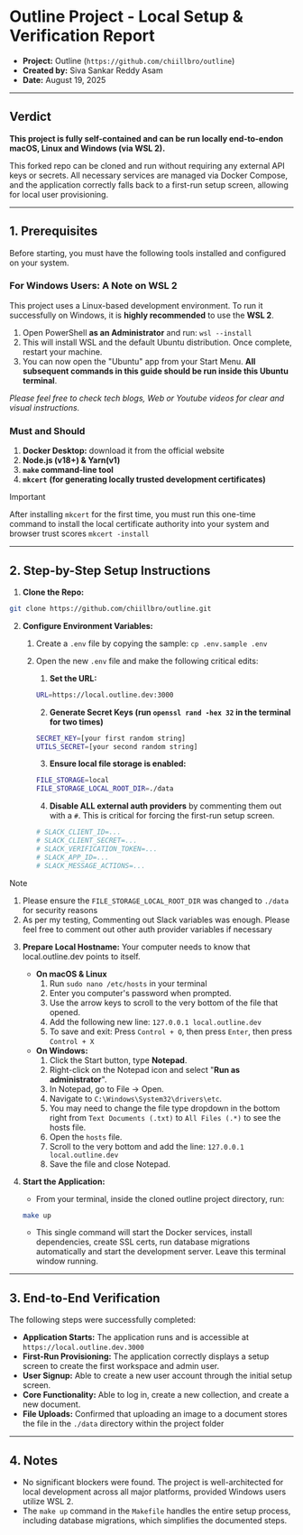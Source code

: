 # Outline Project - Local Setup & Verification Report

- **Project:** Outline (`https://github.com/chiillbro/outline`)
- **Created by:** Siva Sankar Reddy Asam
- **Date:** August 19, 2025

---

## Verdict

**This project is fully self-contained and can be run locally end-to-endon macOS, Linux and Windows (via WSL 2).**

This forked repo can be cloned and run without requiring any external API keys or secrets. All necessary services are managed via Docker Compose, and the application correctly falls back to a first-run setup screen, allowing for local user provisioning.

---

## 1. Prerequisites

Before starting, you must have the following tools installed and configured on your system.

### **For Windows Users: A Note on WSL 2**

This project uses a Linux-based development environment. To run it successfully on Windows, it is **highly recommended** to use the **WSL 2**.

1. Open PowerShell **as an Administrator** and run: `wsl --install`
2. This will install WSL and the default Ubuntu distribution. Once complete, restart your machine.
3. You can now open the "Ubuntu" app from your Start Menu. **All subsequent commands in this guide should be run inside this Ubuntu terminal**.

_Please feel free to check tech blogs, Web or Youtube videos for clear and visual instructions._

### **Must and Should**

1. **Docker Desktop:** download it from the official website
2. **Node.js (v18+) & Yarn(v1)**
3. **`make` command-line tool**
4. **`mkcert`** **(for generating locally trusted development certificates)**

> [!IMPORTANT]
> After installing `mkcert` for the first time, you must run this one-time command to install the local certificate authority into your system and browser trust scores `mkcert -install`

---

## 2. Step-by-Step Setup Instructions

1. **Clone the Repo:**

```bash
git clone https://github.com/chiillbro/outline.git
```

2. **Configure Environment Variables:**
   1. Create a `.env` file by copying the sample: `cp .env.sample .env`
   2. Open the new `.env` file and make the following critical edits:
      1. **Set the URL:**

      ```bash
      URL=https://local.outline.dev:3000
      ```

      2. **Generate Secret Keys (run `openssl rand -hex 32` in the terminal for two times)**

      ```bash
      SECRET_KEY=[your first random string]
      UTILS_SECRET=[your second random string]
      ```

      3. **Ensure local file storage is enabled:**

      ```bash
      FILE_STORAGE=local
      FILE_STORAGE_LOCAL_ROOT_DIR=./data
      ```

      4. **Disable ALL external auth providers** by commenting them out with a `#`. This is critical for forcing the first-run setup screen.

      ```bash
      # SLACK_CLIENT_ID=...
      # SLACK_CLIENT_SECRET=...
      # SLACK_VERIFICATION_TOKEN=...
      # SLACK_APP_ID=...
      # SLACK_MESSAGE_ACTIONS=...
      ```

> [!NOTE]
>
> 1. Please ensure the `FILE_STORAGE_LOCAL_ROOT_DIR` was changed to `./data` for security reasons
> 2. As per my testing, Commenting out Slack variables was enough. Please feel free to comment out other auth provider variables if necessary

3. **Prepare Local Hostname:**
   Your computer needs to know that local.outline.dev points to itself.
   - **On macOS & Linux**
     1. Run `sudo nano /etc/hosts` in your terminal
     2. Enter you computer's password when prompted.
     3. Use the arrow keys to scroll to the very bottom of the file that opened.
     4. Add the following new line: `127.0.0.1 local.outline.dev`
     5. To save and exit: Press `Control + O`, then press `Enter`, then press `Control + X`
   - **On Windows:**
     1. Click the Start button, type **Notepad**.
     2. Right-click on the Notepad icon and select "**Run as administrator**".
     3. In Notepad, go to File -> Open.
     4. Navigate to `C:\Windows\System32\drivers\etc`.
     5. You may need to change the file type dropdown in the bottom right from `Text Documents (.txt)` to `All Files (.*)` to see the hosts file.
     6. Open the `hosts` file.
     7. Scroll to the very bottom and add the line: `127.0.0.1 local.outline.dev`
     8. Save the file and close Notepad.

4. **Start the Application:**
   - From your terminal, inside the cloned outline project directory, run:

   ```bash
   make up
   ```

   - This single command will start the Docker services, install dependencies, create SSL certs, run database migrations automatically and start the development server. Leave this terminal window running.

---

## 3. End-to-End Verification

The following steps were successfully completed:

- **Application Starts:** The application runs and is accessible at `https://local.outline.dev.3000`
- **First-Run Provisioning:** The application correctly displays a setup screen to create the first workspace and admin user.
- **User Signup:** Able to create a new user account through the initial setup screen.
- **Core Functionality:** Able to log in, create a new collection, and create a new document.
- **File Uploads:** Confirmed that uploading an image to a document stores the file in the `./data` directory within the project folder

---

## 4. Notes

- No significant blockers were found. The project is well-architected for local development across all major platforms, provided Windows users utilize WSL 2.
- The `make up` command in the `Makefile` handles the entire setup process, including database migrations, which simplifies the documented steps.
